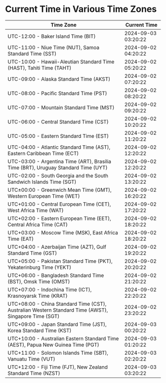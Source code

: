 # Current Time in Various Time Zones

| Time Zone | Current Time |
|-----------|--------------|
| UTC-12:00 - Baker Island Time (BIT) | 2024-09-03 03:20:22 |
| UTC-11:00 - Niue Time (NUT), Samoa Standard Time (SST) | 2024-09-02 04:20:22 |
| UTC-10:00 - Hawaii-Aleutian Standard Time (HAST), Tahiti Time (TAHT) | 2024-09-02 05:20:22 |
| UTC-09:00 - Alaska Standard Time (AKST) | 2024-09-02 07:20:22 |
| UTC-08:00 - Pacific Standard Time (PST) | 2024-09-02 08:20:22 |
| UTC-07:00 - Mountain Standard Time (MST) | 2024-09-02 09:20:22 |
| UTC-06:00 - Central Standard Time (CST) | 2024-09-02 10:20:22 |
| UTC-05:00 - Eastern Standard Time (EST) | 2024-09-02 11:20:22 |
| UTC-04:00 - Atlantic Standard Time (AST), Eastern Caribbean Time (ECT) | 2024-09-02 12:20:22 |
| UTC-03:00 - Argentina Time (ART), Brasília Time (BRT), Uruguay Standard Time (UYT) | 2024-09-02 12:20:22 |
| UTC-02:00 - South Georgia and the South Sandwich Islands Time (SGT) | 2024-09-02 13:20:22 |
| UTC±00:00 - Greenwich Mean Time (GMT), Western European Time (WET) | 2024-09-02 16:20:22 |
| UTC+01:00 - Central European Time (CET), West Africa Time (WAT) | 2024-09-02 17:20:22 |
| UTC+02:00 - Eastern European Time (EET), Central Africa Time (CAT) | 2024-09-02 18:20:22 |
| UTC+03:00 - Moscow Time (MSK), East Africa Time (EAT) | 2024-09-02 18:20:22 |
| UTC+04:00 - Azerbaijan Time (AZT), Gulf Standard Time (GST) | 2024-09-02 19:20:22 |
| UTC+05:00 - Pakistan Standard Time (PKT), Yekaterinburg Time (YEKT) | 2024-09-02 20:20:22 |
| UTC+06:00 - Bangladesh Standard Time (BST), Omsk Time (OMST) | 2024-09-02 21:20:22 |
| UTC+07:00 - Indochina Time (ICT), Krasnoyarsk Time (KRAT) | 2024-09-02 22:20:22 |
| UTC+08:00 - China Standard Time (CST), Australian Western Standard Time (AWST), Singapore Time (SGT) | 2024-09-02 23:20:22 |
| UTC+09:00 - Japan Standard Time (JST), Korea Standard Time (KST) | 2024-09-03 00:20:22 |
| UTC+10:00 - Australian Eastern Standard Time (AEST), Papua New Guinea Time (PGT) | 2024-09-03 01:20:22 |
| UTC+11:00 - Solomon Islands Time (SBT), Vanuatu Time (VUT) | 2024-09-03 02:20:22 |
| UTC+12:00 - Fiji Time (FJT), New Zealand Standard Time (NZST) | 2024-09-03 03:20:22 |
